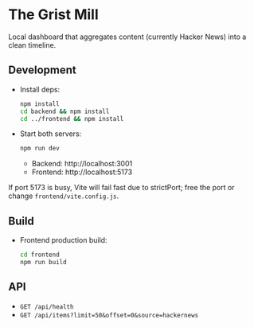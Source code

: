 # The Grist Mill

Local dashboard that aggregates content (currently Hacker News) into a clean timeline.

## Development

- Install deps:

  ```bash
  npm install
  cd backend && npm install
  cd ../frontend && npm install
  ```

- Start both servers:
  ```bash
  npm run dev
  ```
  - Backend: http://localhost:3001
  - Frontend: http://localhost:5173

If port 5173 is busy, Vite will fail fast due to strictPort; free the port or change `frontend/vite.config.js`.

## Build

- Frontend production build:
  ```bash
  cd frontend
  npm run build
  ```

## API

- `GET /api/health`
- `GET /api/items?limit=50&offset=0&source=hackernews`
